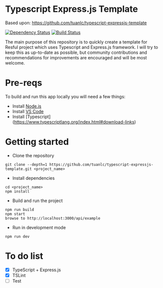 
# Typescript Express.js Template

Based upon: https://github.com/tuanlc/typescript-expressjs-template

[![Dependency Status](https://david-dm.org/tuanlc/typescript-expressjs-template.svg)](https://david-dm.org/tuanlc/typescript-expressjs-template) [![Build Status](https://travis-ci.org/tuanlc/typescript-expressjs-template.svg?branch=master)](https://travis-ci.org/tuanlc/typescript-expressjs-template) 


The main purpose of this repository is to quickly create a template for Resful project which uses Typescript and Express.js framework.
I will try to keep this as up-to-date as possible, but community contributions and recommendations for improvements are encouraged and will be most welcome.

# Pre-reqs
To build and run this app locally you will need a few things:
- Install [Node.js](https://nodejs.org/en/)
- Install [VS Code](https://code.visualstudio.com/)
- Install [Typescript] (https://www.typescriptlang.org/index.html#download-links)

# Getting started
- Clone the repository
```
git clone --depth=1 https://github.com/tuanlc/typescript-expressjs-template.git <project_name>
```
- Install dependencies
```
cd <project_name>
npm install
```
- Build and run the project
```
npm run build
npm start
browse to http://localhost:3000/api/example

```

- Run in development mode

```
npm run dev
```

# To do list
* [x] TypeScript + Express.js
* [x] TSLint
* [ ] Test

